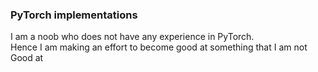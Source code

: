 ### PyTorch implementations
 
I am a noob who does not have any experience in PyTorch.  
Hence I am making an effort to become good at something that I am not Good at